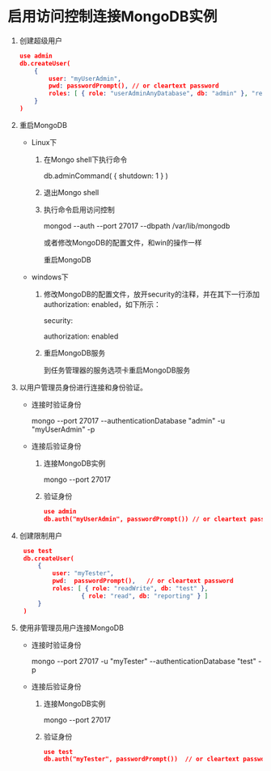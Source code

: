 # 启用访问控制连接MongoDB实例

1. 创建超级用户

    ``` json
    use admin
    db.createUser(
        {
            user: "myUserAdmin",
            pwd: passwordPrompt(), // or cleartext password
            roles: [ { role: "userAdminAnyDatabase", db: "admin" }, "readWriteAnyDatabase" ]
        }
    )
    ```

2. 重启MongoDB

    - Linux下

        1. 在Mongo shell下执行命令

            db.adminCommand( { shutdown: 1 } )

        2. 退出Mongo shell
        3. 执行命令启用访问控制

            mongod --auth --port 27017 --dbpath /var/lib/mongodb

            或者修改MongoDB的配置文件，和win的操作一样

            重启MongoDB

    - windows下

        1. 修改MongoDB的配置文件，放开security的注释，并在其下一行添加authorization: enabled，如下所示：

            security:

            authorization: enabled

        2. 重启MongoDB服务

            到任务管理器的服务选项卡重启MongoDB服务

3. 以用户管理员身份进行连接和身份验证。

    - 连接时验证身份

        mongo --port 27017  --authenticationDatabase "admin" -u "myUserAdmin" -p

    - 连接后验证身份

        1. 连接MongoDB实例

            mongo --port 27017

        2. 验证身份

            ```json
            use admin
            db.auth("myUserAdmin", passwordPrompt()) // or cleartext password
            ```

4. 创建限制用户

   ``` json
    use test
    db.createUser(
        {
            user: "myTester",
            pwd:  passwordPrompt(),   // or cleartext password
            roles: [ { role: "readWrite", db: "test" },
                    { role: "read", db: "reporting" } ]
        }
    )
    ```

5. 使用非管理员用户连接MongoDB

    - 连接时验证身份

        mongo --port 27017 -u "myTester" --authenticationDatabase "test" -p

    - 连接后验证身份

        1. 连接MongoDB实例

            mongo --port 27017

        2. 验证身份

            ```json
            use test
            db.auth("myTester", passwordPrompt())  // or cleartext password
            ```
